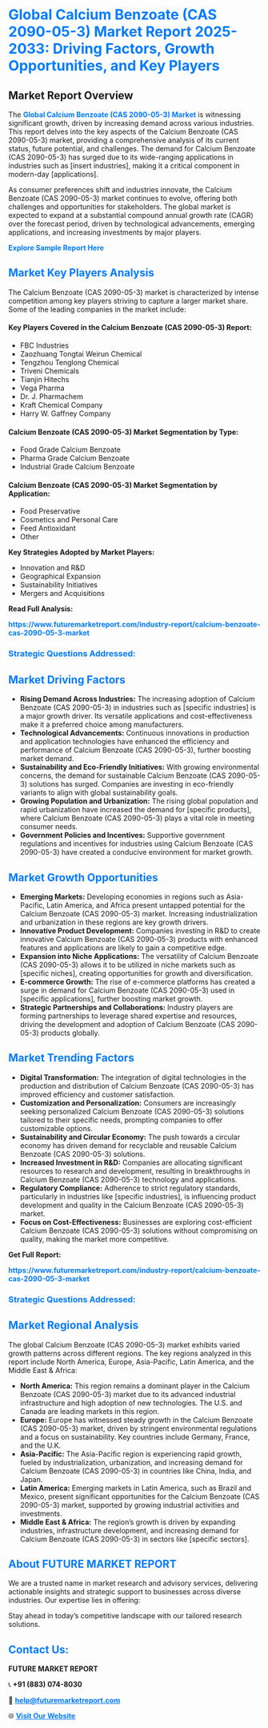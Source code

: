 <h1 style="color: #007BFF;">Global Calcium Benzoate (CAS 2090-05-3) Market Report 2025-2033: Driving Factors, Growth Opportunities, and Key Players</h1>

<section id="overview">
<h2>Market Report Overview</h2>
<p>The <a href="https://www.futuremarketreport.com/industry-report/calcium-benzoate-cas-2090-05-3-market" style="color: #007BFF; text-decoration: none;"><strong>Global Calcium Benzoate (CAS 2090-05-3) Market</strong></a> is witnessing significant growth, driven by increasing demand across various industries. This report delves into the key aspects of the Calcium Benzoate (CAS 2090-05-3) market, providing a comprehensive analysis of its current status, future potential, and challenges. The demand for Calcium Benzoate (CAS 2090-05-3) has surged due to its wide-ranging applications in industries such as [insert industries], making it a critical component in modern-day [applications].</p>
<p>As consumer preferences shift and industries innovate, the Calcium Benzoate (CAS 2090-05-3) market continues to evolve, offering both challenges and opportunities for stakeholders. The global market is expected to expand at a substantial compound annual growth rate (CAGR) over the forecast period, driven by technological advancements, emerging applications, and increasing investments by major players.</p>
</section>

<section id="overview">
<p><a href="https://www.futuremarketreport.com/request-sample/reportId=83751" style="color: #007BFF; text-decoration: none;"><strong>Explore Sample Report Here</strong></a></p>
</section>

<section id="key-players">
<h2 style="color: #007BFF;">Market Key Players Analysis</h2>
<p>The Calcium Benzoate (CAS 2090-05-3) market is characterized by intense competition among key players striving to capture a larger market share. Some of the leading companies in the market include:</p>
<h4>Key Players Covered in the Calcium Benzoate (CAS 2090-05-3) Report:</h4>
<ul><li>FBC Industries</li><li>Zaozhuang Tongtai Weirun Chemical</li><li>Tengzhou Tenglong Chemical</li><li>Triveni Chemicals</li><li>Tianjin Hitechs</li><li>Vega Pharma</li><li>Dr. J. Pharmachem</li><li>Kraft Chemical Company</li><li>Harry W. Gaffney Company</li></ul>
<h4>Calcium Benzoate (CAS 2090-05-3) Market Segmentation by Type:</h4>
<ul><li>Food Grade Calcium Benzoate</li><li>Pharma Grade Calcium Benzoate</li><li>Industrial Grade Calcium Benzoate</li></ul>

<h4>Calcium Benzoate (CAS 2090-05-3) Market Segmentation by Application:</h4>
<ul><li>Food Preservative</li><li>Cosmetics and Personal Care</li><li>Feed Antioxidant</li><li>Other</li></ul>
<p><strong>Key Strategies Adopted by Market Players:</strong></p>
<ul>
<li>Innovation and R&D</li>
<li>Geographical Expansion</li>
<li>Sustainability Initiatives</li>
<li>Mergers and Acquisitions</li>
</ul>
</section>

<section>
<p><strong>Read Full Analysis: </strong></p><a href="https://www.futuremarketreport.com/industry-report/calcium-benzoate-cas-2090-05-3-market" style="color: #007BFF; text-decoration: none;"><strong>https://www.futuremarketreport.com/industry-report/calcium-benzoate-cas-2090-05-3-market</strong></a>
<h3 style="color: #007BFF;">Strategic Questions Addressed:</h3>
</section>

<section id="driving-factors">
<h2 style="color: #007BFF;">Market Driving Factors</h2>
<ul>
<li><strong>Rising Demand Across Industries:</strong> The increasing adoption of Calcium Benzoate (CAS 2090-05-3) in industries such as [specific industries] is a major growth driver. Its versatile applications and cost-effectiveness make it a preferred choice among manufacturers.</li>
<li><strong>Technological Advancements:</strong> Continuous innovations in production and application technologies have enhanced the efficiency and performance of Calcium Benzoate (CAS 2090-05-3), further boosting market demand.</li>
<li><strong>Sustainability and Eco-Friendly Initiatives:</strong> With growing environmental concerns, the demand for sustainable Calcium Benzoate (CAS 2090-05-3) solutions has surged. Companies are investing in eco-friendly variants to align with global sustainability goals.</li>
<li><strong>Growing Population and Urbanization:</strong> The rising global population and rapid urbanization have increased the demand for [specific products], where Calcium Benzoate (CAS 2090-05-3) plays a vital role in meeting consumer needs.</li>
<li><strong>Government Policies and Incentives:</strong> Supportive government regulations and incentives for industries using Calcium Benzoate (CAS 2090-05-3) have created a conducive environment for market growth.</li>
</ul>
</section>

<section id="growth-opportunities">
<h2 style="color: #007BFF;">Market Growth Opportunities</h2>
<ul>
<li><strong>Emerging Markets:</strong> Developing economies in regions such as Asia-Pacific, Latin America, and Africa present untapped potential for the Calcium Benzoate (CAS 2090-05-3) market. Increasing industrialization and urbanization in these regions are key growth drivers.</li>
<li><strong>Innovative Product Development:</strong> Companies investing in R&D to create innovative Calcium Benzoate (CAS 2090-05-3) products with enhanced features and applications are likely to gain a competitive edge.</li>
<li><strong>Expansion into Niche Applications:</strong> The versatility of Calcium Benzoate (CAS 2090-05-3) allows it to be utilized in niche markets such as [specific niches], creating opportunities for growth and diversification.</li>
<li><strong>E-commerce Growth:</strong> The rise of e-commerce platforms has created a surge in demand for Calcium Benzoate (CAS 2090-05-3) used in [specific applications], further boosting market growth.</li>
<li><strong>Strategic Partnerships and Collaborations:</strong> Industry players are forming partnerships to leverage shared expertise and resources, driving the development and adoption of Calcium Benzoate (CAS 2090-05-3) products globally.</li>
</ul>
</section>

<section id="trending-factors">
<h2 style="color: #007BFF;">Market Trending Factors</h2>
<ul>
<li><strong>Digital Transformation:</strong> The integration of digital technologies in the production and distribution of Calcium Benzoate (CAS 2090-05-3) has improved efficiency and customer satisfaction.</li>
<li><strong>Customization and Personalization:</strong> Consumers are increasingly seeking personalized Calcium Benzoate (CAS 2090-05-3) solutions tailored to their specific needs, prompting companies to offer customizable options.</li>
<li><strong>Sustainability and Circular Economy:</strong> The push towards a circular economy has driven demand for recyclable and reusable Calcium Benzoate (CAS 2090-05-3) solutions.</li>
<li><strong>Increased Investment in R&D:</strong> Companies are allocating significant resources to research and development, resulting in breakthroughs in Calcium Benzoate (CAS 2090-05-3) technology and applications.</li>
<li><strong>Regulatory Compliance:</strong> Adherence to strict regulatory standards, particularly in industries like [specific industries], is influencing product development and quality in the Calcium Benzoate (CAS 2090-05-3) market.</li>
<li><strong>Focus on Cost-Effectiveness:</strong> Businesses are exploring cost-efficient Calcium Benzoate (CAS 2090-05-3) solutions without compromising on quality, making the market more competitive.</li>
</ul>
</section>

<section>
<p><strong>Get Full Report: </strong></p><a href="https://www.futuremarketreport.com/industry-report/calcium-benzoate-cas-2090-05-3-market" style="color: #007BFF; text-decoration: none;"><strong>https://www.futuremarketreport.com/industry-report/calcium-benzoate-cas-2090-05-3-market</strong></a>
<h3 style="color: #007BFF;">Strategic Questions Addressed:</h3>
</section>


<section id="regional-analysis">
<h2 style="color: #007BFF;">Market Regional Analysis</h2>
<p>The global Calcium Benzoate (CAS 2090-05-3) market exhibits varied growth patterns across different regions. The key regions analyzed in this report include North America, Europe, Asia-Pacific, Latin America, and the Middle East & Africa:</p>
<ul>
<li><strong>North America:</strong> This region remains a dominant player in the Calcium Benzoate (CAS 2090-05-3) market due to its advanced industrial infrastructure and high adoption of new technologies. The U.S. and Canada are leading markets in this region.</li>
<li><strong>Europe:</strong> Europe has witnessed steady growth in the Calcium Benzoate (CAS 2090-05-3) market, driven by stringent environmental regulations and a focus on sustainability. Key countries include Germany, France, and the U.K.</li>
<li><strong>Asia-Pacific:</strong> The Asia-Pacific region is experiencing rapid growth, fueled by industrialization, urbanization, and increasing demand for Calcium Benzoate (CAS 2090-05-3) in countries like China, India, and Japan.</li>
<li><strong>Latin America:</strong> Emerging markets in Latin America, such as Brazil and Mexico, present significant opportunities for the Calcium Benzoate (CAS 2090-05-3) market, supported by growing industrial activities and investments.</li>
<li><strong>Middle East & Africa:</strong> The region’s growth is driven by expanding industries, infrastructure development, and increasing demand for Calcium Benzoate (CAS 2090-05-3) in sectors like [specific sectors].</li>
</ul>
</section>

<footer>
<h2 style="color: #007BFF;">About FUTURE MARKET REPORT</h2>
<p>We are a trusted name in market research and advisory services, delivering actionable insights and strategic support to businesses across diverse industries. Our expertise lies in offering:</p>

<p>Stay ahead in today’s competitive landscape with our tailored research solutions.</p>

<h2 style="color: #007BFF;">Contact Us:</h2>
<p><strong>FUTURE MARKET REPORT</strong></p>
<p>📞 <strong>+91 (883) 074-8030</strong></p>
<p>📧 <strong><a href="mailto:help@futuremarketreport.com" style="color: #007BFF;">help@futuremarketreport.com</a></strong></p>
<p>🌐 <strong><a href="https://www.futuremarketreport.com/" style="color: #007BFF;">Visit Our Website</a></strong></p>
</footer>